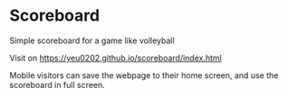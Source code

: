 # Scoreboard
Simple scoreboard for a game like volleyball

Visit on https://yeu0202.github.io/scoreboard/index.html

Mobile visitors can save the webpage to their home screen, and use the scoreboard in full screen.